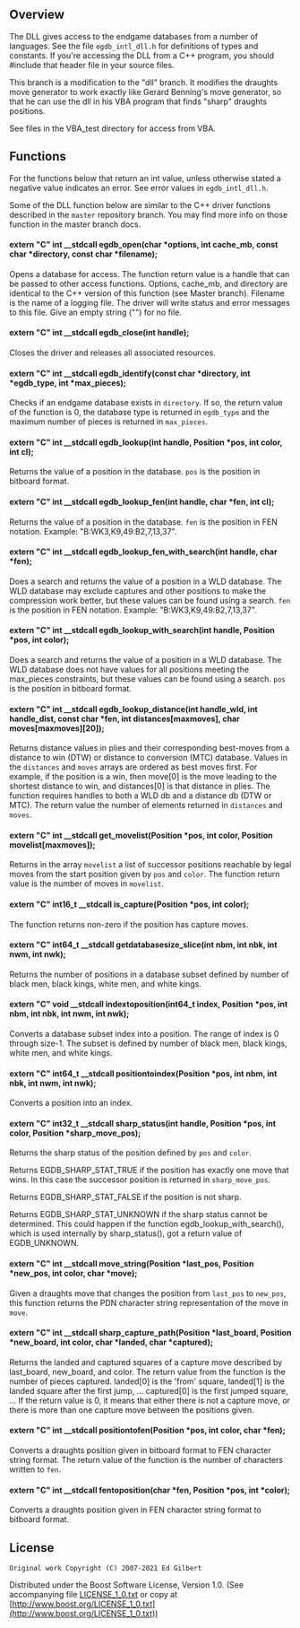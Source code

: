 ## Overview 

The DLL gives access to the endgame databases from a number of languages. See the file `egdb_intl_dll.h` for definitions of types and constants. If you're accessing the DLL from a C++ program, you should #include that header file in your source files.

This branch is a modification to the "dll" branch. It modifies the draughts move generator to work exactly like Gerard Benning's move generator, so that he can use the dll in his VBA program that finds "sharp" draughts positions.

See files in the VBA_test directory for access from VBA.

## Functions
For the functions below that return an int value, unless otherwise stated a negative value indicates an error. See error values in `egdb_intl_dll.h`.

Some of the DLL function below are similar to the C++ driver functions described in the `master` repository branch. You may find more info on those function in the master branch docs.
#### extern "C" int __stdcall egdb_open(char *options, int cache_mb, const char *directory, const char *filename);
Opens a database for access. The function return value is a handle that can be passed to other access functions.
Options, cache_mb, and directory are identical to the C++ version of this function (see Master branch).
Filename is the name of a logging file. The driver will write status and error messages to this file. Give an empty string ("") for no file.
#### extern "C" int __stdcall egdb_close(int handle);
Closes the driver and releases all associated resources. 
#### extern "C" int __stdcall egdb_identify(const char *directory, int *egdb_type, int *max_pieces);
Checks if an endgame database exists in `directory`. If so, the return value of the function is 0, the database type is returned in `egdb_type` and the maximum number of pieces is returned in `max_pieces`.
#### extern "C" int __stdcall egdb_lookup(int handle, Position *pos, int color, int cl);
Returns the value of a position in the database. `pos` is the position in bitboard format.
#### extern "C" int __stdcall egdb_lookup_fen(int handle, char *fen, int cl);
Returns the value of a position in the database. `fen` is the position in FEN notation. Example: "B:WK3,K9,49:B2,7,13,37".
#### extern "C" int __stdcall egdb_lookup_fen_with_search(int handle, char *fen);
Does a search and returns the value of a position in a WLD database. The WLD database may exclude captures and other positions to make the compression work better, but these values can be found using a search.
`fen` is the position in FEN notation. Example: "B:WK3,K9,49:B2,7,13,37".
#### extern "C" int __stdcall egdb_lookup_with_search(int handle, Position *pos, int color);
Does a search and returns the value of a position in a WLD database. The WLD database does not have values for all positions meeting the max_pieces constraints, but these values can be found using a search.
`pos` is the position in bitboard format.
#### extern "C" int __stdcall egdb_lookup_distance(int handle_wld, int handle_dist, const char *fen, int distances[maxmoves], char moves[maxmoves][20]);
Returns distance values in plies and their corresponding best-moves from a distance to win (DTW) or distance to conversion (MTC) database. Values in the `distances` and  `moves` arrays are ordered as best moves first. For example, if the position is a win, then move[0] is the move leading to the shortest distance to win, and distances[0] is that distance in plies. The function requires handles to both a WLD db and a distance db (DTW or MTC).
The return value the number of elements returned in `distances` and `moves`.
#### extern "C" int __stdcall get_movelist(Position *pos, int color, Position movelist[maxmoves]);
Returns in the array `movelist` a list of successor positions reachable by legal moves from the start position given by `pos` and `color`. The function return value is the number of moves in `movelist`.
#### extern "C" int16_t __stdcall is_capture(Position *pos, int color);
The function returns non-zero if the position has capture moves.
#### extern "C" int64_t __stdcall getdatabasesize_slice(int nbm, int nbk, int nwm, int nwk);
Returns the number of positions in a database subset defined by number of black men, black kings, white men, and white kings.
#### extern "C" void __stdcall indextoposition(int64_t index, Position *pos, int nbm, int nbk, int nwm, int nwk);
Converts a database subset index into a position. The range of index is 0 through size-1. The subset is defined by number of black men, black kings, white men, and white kings.
#### extern "C" int64_t __stdcall positiontoindex(Position *pos, int nbm, int nbk, int nwm, int nwk);
Converts a position into an index.
#### extern "C" int32_t __stdcall sharp_status(int handle, Position *pos, int color, Position *sharp_move_pos);
Returns the sharp status of the position defined by `pos` and `color`.

Returns EGDB_SHARP_STAT_TRUE if the position has exactly one move that wins. In this case the successor position is returned in `sharp_move_pos`.

Returns EGDB_SHARP_STAT_FALSE if the position is not sharp.

Returns EGDB_SHARP_STAT_UNKNOWN if the sharp status cannot be determined. This could happen if the function egdb_lookup_with_search(), which is used internally by sharp_status(), got a return value of EGDB_UNKNOWN.
#### extern "C" int __stdcall move_string(Position *last_pos, Position *new_pos, int color, char *move);
Given a draughts move that changes the position from `last_pos` to `new_pos`, this function returns the PDN character string representation of the move in `move`.
#### extern "C" int __stdcall sharp_capture_path(Position *last_board, Position *new_board, int color, char *landed, char *captured);
Returns the landed and captured squares of a capture move described by last_board, new_board, and color. The return value from the function is the number of pieces captured. landed[0] is the 'from' square, landed[1] is the landed square after the first jump, ... captured[0] is the first jumped square, ... If the return value is 0, it means that either there is not a capture move, or there is more than one capture move between the positions given.
#### extern "C" int __stdcall positiontofen(Position *pos, int color, char *fen);
Converts a draughts position given in bitboard format to FEN character string format. The return value of the function is the number of characters written to `fen`.
#### extern "C" int __stdcall fentoposition(char *fen, Position *pos, int *color);
Converts a draughts position given in FEN character string format to bitboard format.
## License

    Original work Copyright (C) 2007-2021 Ed Gilbert

Distributed under the Boost Software License, Version 1.0.
(See accompanying file [LICENSE_1_0.txt](LICENSE_1_0.txt) or copy at
[http://www.boost.org/LICENSE_1_0.txt](http://www.boost.org/LICENSE_1_0.txt))
